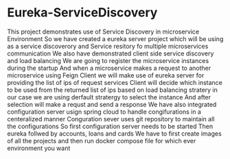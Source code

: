 # Eureka-ServiceDiscovery
This project demonstrates use of Service Discovery in microservice Environment
So we have created a eureka server project which will be using as a service discoverory and Service resitory fo multiple microservices communication
We also have demonstrated client side service discovery and load balancing
We are going to register the microservice instances during the startup 
And when a microservice makes a request to another microservice using Feign Client we will make use of eureka server for providing the list of ips of request services
Client will decide which instance to be used from the returned list of ips based on load balancing stratery in our case we are using derfault stratergy to select the instance
And after selection will make a requst and send a response 
We have also integrated configuration server usign spring cloud to handle congifurations in a centeralized manner 
Conguration sever uses git repository to maintain all the configurations
So first configuration server needs to be started
Then eureka follwed by accounts, loans and cards
We have to first create images of all the projects and then run docker compose file for which ever environment you want

